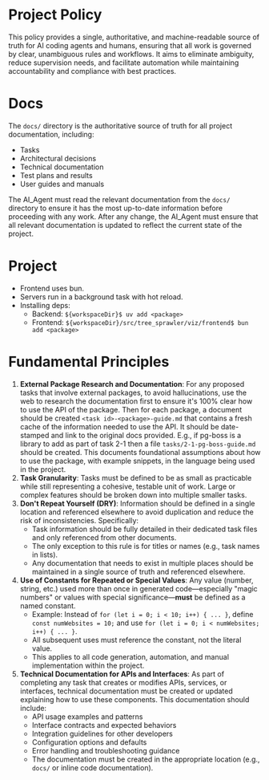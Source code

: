 # Project Policy

This policy provides a single, authoritative, and machine-readable source of truth for AI coding agents and humans, ensuring that all work is governed by clear, unambiguous rules and workflows. It aims to eliminate ambiguity, reduce supervision needs, and facilitate automation while maintaining accountability and compliance with best practices.

# Docs

The `docs/` directory is the authoritative source of truth for all project documentation, including:
- Tasks
- Architectural decisions
- Technical documentation
- Test plans and results
- User guides and manuals

The AI_Agent must read the relevant documentation from the `docs/` directory to ensure it has the most up-to-date information before proceeding with any work.
After any change, the AI_Agent must ensure that all relevant documentation is updated to reflect the current state of the project.

# Project

- Frontend uses bun.
- Servers run in a background task with hot reload.
- Installing deps:
  - Backend: `${workspaceDir}$ uv add <package>`
  - Frontend: `${workspaceDir}/src/tree_sprawler/viz/frontend$ bun add <package>`

# Fundamental Principles

1. **External Package Research and Documentation**: For any proposed tasks that involve external packages, to avoid hallucinations, use the web to research the documentation first to ensure it's 100% clear how to use the API of the package. Then for each package, a document should be created `<task id>-<package>-guide.md` that contains a fresh cache of the information needed to use the API. It should be date-stamped and link to the original docs provided. E.g., if pg-boss is a library to add as part of task 2-1 then a file `tasks/2-1-pg-boss-guide.md` should be created. This documents foundational assumptions about how to use the package, with example snippets, in the language being used in the project.
2. **Task Granularity**: Tasks must be defined to be as small as practicable while still representing a cohesive, testable unit of work. Large or complex features should be broken down into multiple smaller tasks.
3. **Don't Repeat Yourself (DRY)**: Information should be defined in a single location and referenced elsewhere to avoid duplication and reduce the risk of inconsistencies. Specifically:
    - Task information should be fully detailed in their dedicated task files and only referenced from other documents.
    - The only exception to this rule is for titles or names (e.g., task names in lists).
    - Any documentation that needs to exist in multiple places should be maintained in a single source of truth and referenced elsewhere.
4. **Use of Constants for Repeated or Special Values**: Any value (number, string, etc.) used more than once in generated code—especially "magic numbers" or values with special significance—**must** be defined as a named constant.
    - Example: Instead of `for (let i = 0; i < 10; i++) { ... }`, define `const numWebsites = 10;` and use `for (let i = 0; i < numWebsites; i++) { ... }`.
    - All subsequent uses must reference the constant, not the literal value.
    - This applies to all code generation, automation, and manual implementation within the project.
5. **Technical Documentation for APIs and Interfaces**: As part of completing any task that creates or modifies APIs, services, or interfaces, technical documentation must be created or updated explaining how to use these components. This documentation should include:
    - API usage examples and patterns
    - Interface contracts and expected behaviors  
    - Integration guidelines for other developers
    - Configuration options and defaults
    - Error handling and troubleshooting guidance
    - The documentation must be created in the appropriate location (e.g., `docs/` or inline code documentation).
